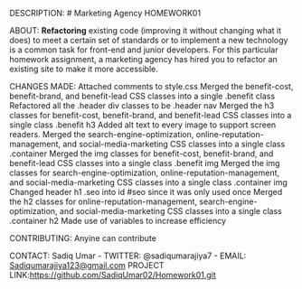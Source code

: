   DESCRIPTION: # Marketing Agency HOMEWORK01
  
  ABOUT: **Refactoring** existing code (improving it without changing what it does) to meet a certain set of standards or to implement a new technology is a common task for front-end and junior developers. For this particular homework assignment, a marketing agency has hired you to refactor an existing site to make it more accessible. 
  
  CHANGES MADE:
Attached comments to style.css
Merged the benefit-cost, benefit-brand, and benefit-lead CSS classes into a single .benefit class
Refactored all the .header div classes to be .header nav
Merged the h3 classes for benefit-cost, benefit-brand, and benefit-lead CSS classes into a single class .benefit h3
Added alt text to every image to support screen readers.
Merged the search-engine-optimization, online-reputation-management, and social-media-marketing CSS classes into a single class .container
Merged the img classes for benefit-cost, benefit-brand, and benefit-lead CSS classes into a single class .benefit img
Merged the img classes for search-engine-optimization, online-reputation-management, and social-media-marketing CSS classes into a single class .container img
Changed header h1 .seo into id #seo since it was only used once
Merged the h2 classes for online-reputation-management, search-engine-optimization, and social-media-marketing CSS classes into a single class .container h2
Made use of variables to increase efficiency

  CONTRIBUTING: Anyine can contribute
  
  CONTACT: Sadiq Umar - TWITTER: @sadiqumarajiya7 - EMAIL: Sadiqumarajiya123@gmail.com
  PROJECT LINK:https://github.com/SadiqUmar02/Homework01.git
                            
  

